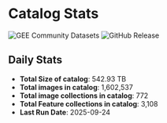 # Catalog Stats

![GEE Community Datasets](https://img.shields.io/endpoint?url=https://gist.githubusercontent.com/samapriya/34bc0c1280d475d3a69e3b60a706226e/raw/community.json)
![GitHub Release](https://img.shields.io/github/v/release/samapriya/awesome-gee-community-datasets)

## Daily Stats

<!-- START_MARKER -->
* **Total Size of catalog**: 542.93 TB
* **Total images in catalog**: 1,602,537
* **Total image collections in catalog**: 772
* **Total Feature collections in catalog**: 3,108
* **Last Run Date**: 2025-09-24
<!-- END_MARKER -->
